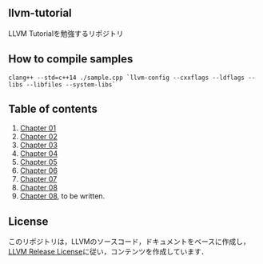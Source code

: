 ## llvm-tutorial
LLVM Tutorialを勉強するリポジトリ

## How to compile samples

```
clang++ --std=c++14 ./sample.cpp `llvm-config --cxxflags --ldflags --libs --libfiles --system-libs`
```

## Table of contents
1. [Chapter 01](https://github.com/sonsongithub/llvm-tutorial/blob/master/chap01.md)
2. [Chapter 02](https://github.com/sonsongithub/llvm-tutorial/blob/master/chap02.md)
3. [Chapter 03](https://github.com/sonsongithub/llvm-tutorial/blob/master/chap03.md)
3. [Chapter 04](https://github.com/sonsongithub/llvm-tutorial/blob/master/chap04.md)
3. [Chapter 05](https://github.com/sonsongithub/llvm-tutorial/blob/master/chap05.md)
3. [Chapter 06](https://github.com/sonsongithub/llvm-tutorial/blob/master/chap06.md)
3. [Chapter 07](https://github.com/sonsongithub/llvm-tutorial/blob/master/chap07.md)
3. [Chapter 08](https://github.com/sonsongithub/llvm-tutorial/blob/master/chap08.md)
3. [Chapter 08](https://github.com/sonsongithub/llvm-tutorial/blob/master/chap09.md), to be written.

## License
このリポジトリは，LLVMのソースコード，ドキュメントをベースに作成し，[LLVM Release License](http://releases.llvm.org/7.0.0/LICENSE.TXT)に従い，コンテンツを作成しています．
